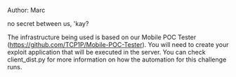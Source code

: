 Author: Marc

no secret between us, 'kay?

The infrastructure being used is based on our Mobile POC Tester (https://github.com/TCP1P/Mobile-POC-Tester). You will need to create your exploit application that will be executed in the server. You can check client_dist.py for more information on how the automation for this challenge runs.
